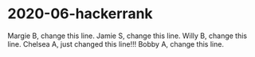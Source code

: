 # 2020-06-hackerrank

Margie B, change this line.
Jamie S, change this line.
Willy B, change this line.
Chelsea A, just changed this line!!!
Bobby A, change this line.

